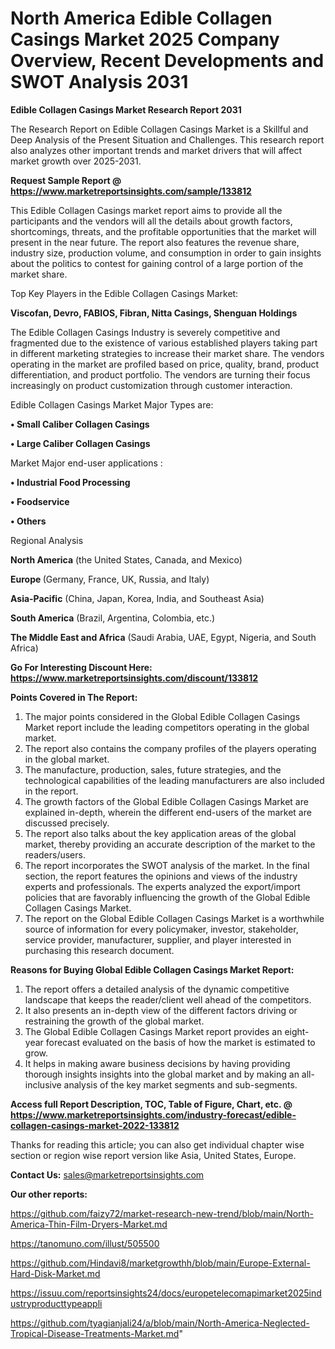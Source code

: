 # North America Edible Collagen Casings Market 2025 Company Overview, Recent Developments and SWOT Analysis 2031

<strong>Edible Collagen Casings Market Research Report 2031</strong>

The Research Report on Edible Collagen Casings Market is a Skillful and Deep Analysis of the Present Situation and Challenges. This research report also analyzes other important trends and market drivers that will affect market growth over 2025-2031.

<strong>Request Sample Report @ <a href=https://www.marketreportsinsights.com/sample/133812>https://www.marketreportsinsights.com/sample/133812</a></strong>

This Edible Collagen Casings market report aims to provide all the participants and the vendors will all the details about growth factors, shortcomings, threats, and the profitable opportunities that the market will present in the near future. The report also features the revenue share, industry size, production volume, and consumption in order to gain insights about the politics to contest for gaining control of a large portion of the market share.

Top Key Players in the Edible Collagen Casings Market:

<strong>Viscofan, Devro, FABIOS, Fibran, Nitta Casings, Shenguan Holdings</strong>

The Edible Collagen Casings Industry is severely competitive and fragmented due to the existence of various established players taking part in different marketing strategies to increase their market share. The vendors operating in the market are profiled based on price, quality, brand, product differentiation, and product portfolio. The vendors are turning their focus increasingly on product customization through customer interaction.

Edible Collagen Casings Market Major Types are:

<strong>• Small Caliber Collagen Casings

• Large Caliber Collagen Casings</strong>

Market Major end-user applications :

<strong>• Industrial Food Processing

• Foodservice

• Others</strong>

Regional Analysis

</u><strong><b>North America</b></strong> (the United States, Canada, and Mexico)

<strong><b>Europe </b></strong>(Germany, France, UK, Russia, and Italy)

<strong><b>Asia-Pacific</b></strong> (China, Japan, Korea, India, and Southeast Asia)

<strong><b>South America</b></strong> (Brazil, Argentina, Colombia, etc.)

<strong><b>The Middle East and Africa</b></strong> (Saudi Arabia, UAE, Egypt, Nigeria, and South Africa)

<strong>Go For Interesting Discount Here: <a href=https://www.marketreportsinsights.com/discount/133812>https://www.marketreportsinsights.com/discount/133812</a></strong>

<strong>Points Covered in The Report:</strong>
<ol>
  <li>The major points considered in the Global Edible Collagen Casings Market report include the leading competitors operating in the global market.</li>
  <li>The report also contains the company profiles of the players operating in the global market.</li>
  <li>The manufacture, production, sales, future strategies, and the technological capabilities of the leading manufacturers are also included in the report.</li>
  <li>The growth factors of the Global Edible Collagen Casings Market are explained in-depth, wherein the different end-users of the market are discussed precisely.</li>
  <li>The report also talks about the key application areas of the global market, thereby providing an accurate description of the market to the readers/users.</li>
  <li>The report incorporates the SWOT analysis of the market. In the final section, the report features the opinions and views of the industry experts and professionals. The experts analyzed the export/import policies that are favorably influencing the growth of the Global Edible Collagen Casings Market.</li>
  <li>The report on the Global Edible Collagen Casings Market is a worthwhile source of information for every policymaker, investor, stakeholder, service provider, manufacturer, supplier, and player interested in purchasing this research document.</li>
</ol>
<strong>Reasons for Buying Global Edible Collagen Casings Market Report:</strong>

<ol>
  <li>The report offers a detailed analysis of the dynamic competitive landscape that keeps the reader/client well ahead of the competitors.</li>
  <li>It also presents an in-depth view of the different factors driving or restraining the growth of the global market.</li>
  <li>The Global Edible Collagen Casings Market report provides an eight-year forecast evaluated on the basis of how the market is estimated to grow.</li>
  <li>It helps in making aware business decisions by having providing thorough insights insights into the global market and by making an all-inclusive analysis of the key market segments and sub-segments.</li>
</ol>
<strong>Access full Report Description, TOC, Table of Figure, Chart, etc. @ <a href=https://www.marketreportsinsights.com/industry-forecast/edible-collagen-casings-market-2022-133812>https://www.marketreportsinsights.com/industry-forecast/edible-collagen-casings-market-2022-133812</a></strong>


Thanks for reading this article; you can also get individual chapter wise section or region wise report version like Asia, United States, Europe.

<strong>Contact Us:</strong>
sales@marketreportsinsights.com

<strong>Our other reports:</strong>

<a href=https://github.com/faizy72/market-research-new-trend/blob/main/North-America-Thin-Film-Dryers-Market.md>https://github.com/faizy72/market-research-new-trend/blob/main/North-America-Thin-Film-Dryers-Market.md</a>

<a href=https://tanomuno.com/illust/505500>https://tanomuno.com/illust/505500</a>

<a href=https://github.com/Hindavi8/marketgrowthh/blob/main/Europe-External-Hard-Disk-Market.md>https://github.com/Hindavi8/marketgrowthh/blob/main/Europe-External-Hard-Disk-Market.md</a>

<a href=https://issuu.com/reportsinsights24/docs/europetelecomapimarket2025industryproducttypeappli>https://issuu.com/reportsinsights24/docs/europetelecomapimarket2025industryproducttypeappli</a>

<a href=https://github.com/tyagianjali24/a/blob/main/North-America-Neglected-Tropical-Disease-Treatments-Market.md>https://github.com/tyagianjali24/a/blob/main/North-America-Neglected-Tropical-Disease-Treatments-Market.md</a>"
